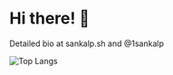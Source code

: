 # Hi there! 👋

Detailed bio at sankalp.sh and @1sankalp


![Top Langs](https://github-readme-stats.vercel.app/api/top-langs/?username=1sankalp&layout=compact)
